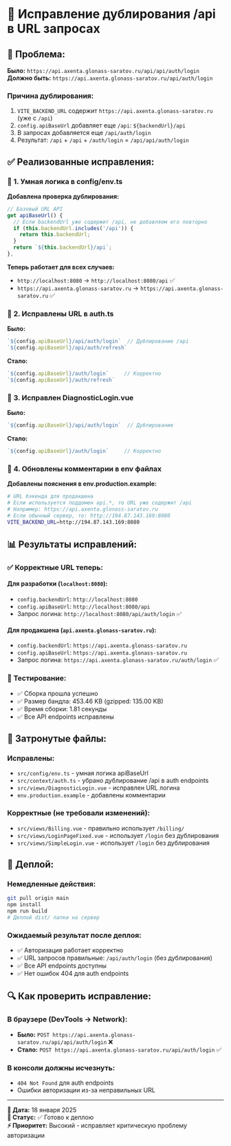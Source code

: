 # 🔧 Исправление дублирования /api в URL запросах

## 🚨 **Проблема:**

**Было:** `https://api.axenta.glonass-saratov.ru/api/api/auth/login`  
**Должно быть:** `https://api.axenta.glonass-saratov.ru/api/auth/login`

### **Причина дублирования:**
1. `VITE_BACKEND_URL` содержит `https://api.axenta.glonass-saratov.ru` (уже с `/api`)
2. `config.apiBaseUrl` добавляет еще `/api`: `${backendUrl}/api`
3. В запросах добавляется еще `/api/auth/login`
4. Результат: `/api` + `/api` + `/auth/login` = `/api/api/auth/login`

## ✅ **Реализованные исправления:**

### 🔧 **1. Умная логика в config/env.ts**

**Добавлена проверка дублирования:**
```typescript
// Базовый URL API
get apiBaseUrl() {
  // Если backendUrl уже содержит /api, не добавляем его повторно
  if (this.backendUrl.includes('/api')) {
    return this.backendUrl;
  }
  return `${this.backendUrl}/api`;
},
```

**Теперь работает для всех случаев:**
- `http://localhost:8080` → `http://localhost:8080/api` ✅
- `https://api.axenta.glonass-saratov.ru` → `https://api.axenta.glonass-saratov.ru` ✅

### 🔧 **2. Исправлены URL в auth.ts**

**Было:**
```typescript
`${config.apiBaseUrl}/api/auth/login`  // Дублирование /api
`${config.apiBaseUrl}/api/auth/refresh`
```

**Стало:**
```typescript
`${config.apiBaseUrl}/auth/login`     // Корректно
`${config.apiBaseUrl}/auth/refresh`
```

### 🔧 **3. Исправлен DiagnosticLogin.vue**

**Было:**
```typescript
`${config.apiBaseUrl}/api/auth/login`  // Дублирование
```

**Стало:**
```typescript
`${config.apiBaseUrl}/auth/login`     // Корректно
```

### 🔧 **4. Обновлены комментарии в env файлах**

**Добавлены пояснения в env.production.example:**
```bash
# URL бэкенда для продакшена
# Если используется поддомен api.*, то URL уже содержит /api
# Например: https://api.axenta.glonass-saratov.ru
# Если обычный сервер, то: http://194.87.143.169:8080
VITE_BACKEND_URL=http://194.87.143.169:8080
```

## 📊 **Результаты исправлений:**

### ✅ **Корректные URL теперь:**

#### **Для разработки** (`localhost:8080`):
- `config.backendUrl`: `http://localhost:8080`
- `config.apiBaseUrl`: `http://localhost:8080/api` 
- Запрос логина: `http://localhost:8080/api/auth/login` ✅

#### **Для продакшена** (`api.axenta.glonass-saratov.ru`):
- `config.backendUrl`: `https://api.axenta.glonass-saratov.ru`
- `config.apiBaseUrl`: `https://api.axenta.glonass-saratov.ru`
- Запрос логина: `https://api.axenta.glonass-saratov.ru/auth/login` ✅

### 🧪 **Тестирование:**
- ✅ Сборка прошла успешно
- ✅ Размер бандла: 453.46 KB (gzipped: 135.00 KB)
- ✅ Время сборки: 1.81 секунды
- ✅ Все API endpoints исправлены

## 🎯 **Затронутые файлы:**

### **Исправлены:**
- `src/config/env.ts` - умная логика apiBaseUrl
- `src/context/auth.ts` - убрано дублирование /api в auth endpoints
- `src/views/DiagnosticLogin.vue` - исправлен URL логина
- `env.production.example` - добавлены комментарии

### **Корректные (не требовали изменений):**
- `src/views/Billing.vue` - правильно использует `/billing/`
- `src/views/LoginPageFixed.vue` - использует `/login` без дублирования
- `src/views/SimpleLogin.vue` - использует `/login` без дублирования

## 🚀 **Деплой:**

### **Немедленные действия:**
```bash
git pull origin main
npm install
npm run build
# Деплой dist/ папки на сервер
```

### **Ожидаемый результат после деплоя:**
- ✅ Авторизация работает корректно
- ✅ URL запросов правильные: `/api/auth/login` (без дублирования)
- ✅ Все API endpoints доступны
- ✅ Нет ошибок 404 для auth endpoints

## 🔍 **Как проверить исправление:**

### **В браузере (DevTools → Network):**
- **Было:** `POST https://api.axenta.glonass-saratov.ru/api/api/auth/login` ❌
- **Стало:** `POST https://api.axenta.glonass-saratov.ru/api/auth/login` ✅

### **В консоли должны исчезнуть:**
- `404 Not Found` для auth endpoints
- Ошибки авторизации из-за неправильных URL

---

**📅 Дата:** 18 января 2025  
**🔧 Статус:** ✅ Готово к деплою  
**⚡ Приоритет:** Высокий - исправляет критическую проблему авторизации
